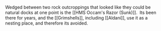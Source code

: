 Wedged between two rock outcroppings that looked like they could be natural docks at one point is the [[HMS Occam's Razor (Sunk)]].  Its been there for years, and the [[Grimshells]], including [[Aldani]], use it as a nesting place, and therefore its avoided.